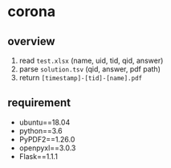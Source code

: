 # corona
## overview
1. read `test.xlsx` (name, uid, tid, qid, answer)
2. parse `solution.tsv` (qid, answer, pdf path)
3. return `[timestamp]-[tid]-[name].pdf`

## requirement
+ ubuntu==18.04
+ python==3.6
+ PyPDF2==1.26.0
+ openpyxl==3.0.3
+ Flask==1.1.1
